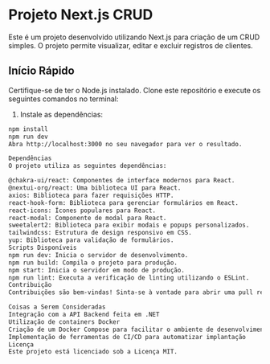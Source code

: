 # Projeto Next.js CRUD

Este é um projeto desenvolvido utilizando Next.js para criação de um CRUD simples. O projeto permite visualizar, editar e excluir registros de clientes.

## Início Rápido

Certifique-se de ter o Node.js instalado. Clone este repositório e execute os seguintes comandos no terminal:

1. Instale as dependências:

```bash
npm install
npm run dev
Abra http://localhost:3000 no seu navegador para ver o resultado.

Dependências
O projeto utiliza as seguintes dependências:

@chakra-ui/react: Componentes de interface modernos para React.
@nextui-org/react: Uma biblioteca UI para React.
axios: Biblioteca para fazer requisições HTTP.
react-hook-form: Biblioteca para gerenciar formulários em React.
react-icons: Ícones populares para React.
react-modal: Componente de modal para React.
sweetalert2: Biblioteca para exibir modais e popups personalizados.
tailwindcss: Estrutura de design responsivo em CSS.
yup: Biblioteca para validação de formulários.
Scripts Disponíveis
npm run dev: Inicia o servidor de desenvolvimento.
npm run build: Compila o projeto para produção.
npm start: Inicia o servidor em modo de produção.
npm run lint: Executa a verificação de linting utilizando o ESLint.
Contribuição
Contribuições são bem-vindas! Sinta-se à vontade para abrir uma pull request ou reportar problemas.

Coisas a Serem Consideradas
Integração com a API Backend feita em .NET
Utilização de containers Docker
Criação de um Docker Compose para facilitar o ambiente de desenvolvimento
Implementação de ferramentas de CI/CD para automatizar implantação
Licença
Este projeto está licenciado sob a Licença MIT.
